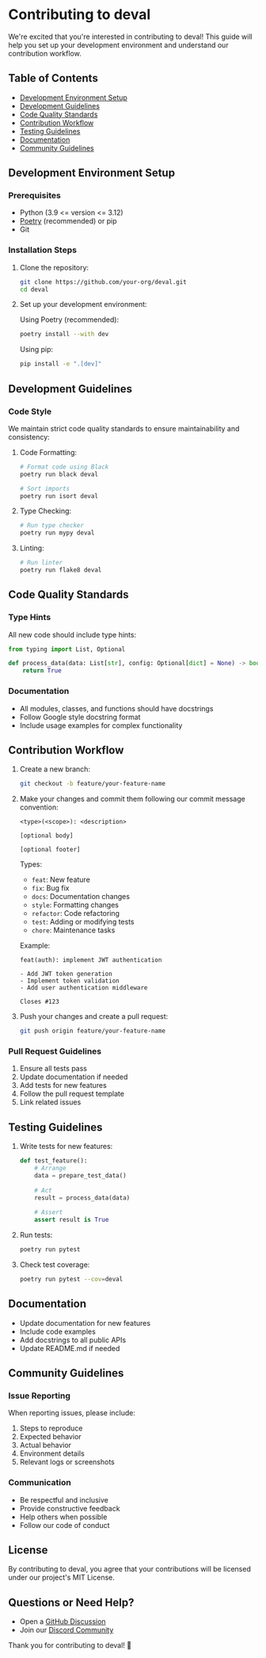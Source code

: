 # Contributing to deval

We're excited that you're interested in contributing to deval! This guide will help you set up your development environment and understand our contribution workflow.

## Table of Contents

- [Development Environment Setup](#development-environment-setup)
- [Development Guidelines](#development-guidelines)
- [Code Quality Standards](#code-quality-standards)
- [Contribution Workflow](#contribution-workflow)
- [Testing Guidelines](#testing-guidelines)
- [Documentation](#documentation)
- [Community Guidelines](#community-guidelines)

## Development Environment Setup

### Prerequisites

- Python (3.9 <= version <= 3.12)
- [Poetry](https://python-poetry.org/docs/#installation) (recommended) or pip
- Git

### Installation Steps

1. Clone the repository:
   ```bash
   git clone https://github.com/your-org/deval.git
   cd deval
   ```

2. Set up your development environment:

   Using Poetry (recommended):
   ```bash
   poetry install --with dev
   ```

   Using pip:
   ```bash
   pip install -e ".[dev]"
   ```

## Development Guidelines

### Code Style

We maintain strict code quality standards to ensure maintainability and consistency:

1. Code Formatting:
   ```bash
   # Format code using Black
   poetry run black deval

   # Sort imports
   poetry run isort deval
   ```

2. Type Checking:
   ```bash
   # Run type checker
   poetry run mypy deval
   ```

3. Linting:
   ```bash
   # Run linter
   poetry run flake8 deval
   ```

## Code Quality Standards

### Type Hints

All new code should include type hints:

```python
from typing import List, Optional

def process_data(data: List[str], config: Optional[dict] = None) -> bool:
    return True
```

### Documentation

- All modules, classes, and functions should have docstrings
- Follow Google style docstring format
- Include usage examples for complex functionality

## Contribution Workflow

1. Create a new branch:
   ```bash
   git checkout -b feature/your-feature-name
   ```

2. Make your changes and commit them following our commit message convention:
   ```
   <type>(<scope>): <description>

   [optional body]

   [optional footer]
   ```

   Types:
   - `feat`: New feature
   - `fix`: Bug fix
   - `docs`: Documentation changes
   - `style`: Formatting changes
   - `refactor`: Code refactoring
   - `test`: Adding or modifying tests
   - `chore`: Maintenance tasks

   Example:
   ```
   feat(auth): implement JWT authentication

   - Add JWT token generation
   - Implement token validation
   - Add user authentication middleware

   Closes #123
   ```

3. Push your changes and create a pull request:
   ```bash
   git push origin feature/your-feature-name
   ```

### Pull Request Guidelines

1. Ensure all tests pass
2. Update documentation if needed
3. Add tests for new features
4. Follow the pull request template
5. Link related issues

## Testing Guidelines

1. Write tests for new features:
   ```python
   def test_feature():
       # Arrange
       data = prepare_test_data()
       
       # Act
       result = process_data(data)
       
       # Assert
       assert result is True
   ```

2. Run tests:
   ```bash
   poetry run pytest
   ```

3. Check test coverage:
   ```bash
   poetry run pytest --cov=deval
   ```

## Documentation

- Update documentation for new features
- Include code examples
- Add docstrings to all public APIs
- Update README.md if needed

## Community Guidelines

### Issue Reporting

When reporting issues, please include:

1. Steps to reproduce
2. Expected behavior
3. Actual behavior
4. Environment details
5. Relevant logs or screenshots

### Communication

- Be respectful and inclusive
- Provide constructive feedback
- Help others when possible
- Follow our code of conduct

## License

By contributing to deval, you agree that your contributions will be licensed under our project's MIT License.

## Questions or Need Help?

- Open a [GitHub Discussion](https://github.com/deval-ai/deval/discussions)
- Join our [Discord Community](https://discord.gg/deval-ai-941362322000203776)

Thank you for contributing to deval! 🚀